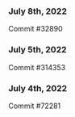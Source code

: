 ### July 8th, 2022

Commit #32890

### July 5th, 2022

Commit #314353


### July 4th, 2022

Commit #72281

